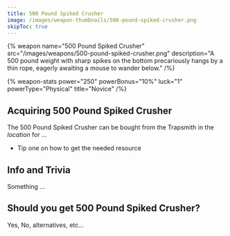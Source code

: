 ```yaml
---
title: 500 Pound Spiked Crusher
image: /images/weapon-thumbnails/500-pound-spiked-crusher.png
skipToc: true
---
```


{% weapon
 name="500 Pound Spiked Crusher"
 src="/images/weapons/500-pound-spiked-crusher.png"
 description="A 500 pound weight with sharp spikes on the bottom precariously hangs by a thin rope, eagerly awaiting a mouse to wander below."
/%}

{% weapon-stats
 power="250"
 powerBonus="10%"
 luck="1"
 powerType="Physical"
 title="Novice"
/%}

## Acquiring 500 Pound Spiked Crusher

The 500 Pound Spiked Crusher can be bought from the Trapsmith in the *location* for ...

- Tip one on how to get the needed resource

## Info and Trivia

Something ...

## Should you get 500 Pound Spiked Crusher?

Yes, No, alternatives, etc...
